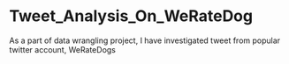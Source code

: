 # Tweet_Analysis_On_WeRateDog
As a part of data wrangling project, I have investigated tweet from popular twitter account, WeRateDogs
